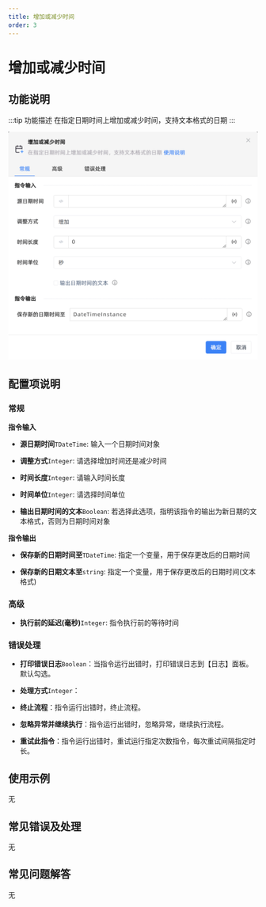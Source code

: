 ```yaml
---
title: 增加或减少时间
order: 3
---
```


# 增加或减少时间

## 功能说明

:::tip 功能描述
在指定日期时间上增加或减少时间，支持文本格式的日期
:::

![增加或减少时间](../../../assets/增加或减少时间_command.png)

## 配置项说明

### 常规

**指令输入**

- **源日期时间**`TDateTime`: 输入一个日期时间对象

- **调整方式**`Integer`: 请选择增加时间还是减少时间

- **时间长度**`Integer`: 请输入时间长度

- **时间单位**`Integer`: 请选择时间单位

- **输出日期时间的文本**`Boolean`: 若选择此选项，指明该指令的输出为新日期的文本格式，否则为日期时间对象


**指令输出**

- **保存新的日期时间至**`TDateTime`: 指定一个变量，用于保存更改后的日期时间

- **保存新的日期文本至**`string`: 指定一个变量，用于保存更改后的日期时间(文本格式)

### 高级

- **执行前的延迟(毫秒)**`Integer`: 指令执行前的等待时间

### 错误处理

- **打印错误日志**`Boolean`：当指令运行出错时，打印错误日志到【日志】面板。默认勾选。

- **处理方式**`Integer`：

 - **终止流程**：指令运行出错时，终止流程。

 - **忽略异常并继续执行**：指令运行出错时，忽略异常，继续执行流程。

 - **重试此指令**：指令运行出错时，重试运行指定次数指令，每次重试间隔指定时长。

## 使用示例
无

## 常见错误及处理

无

## 常见问题解答

无

